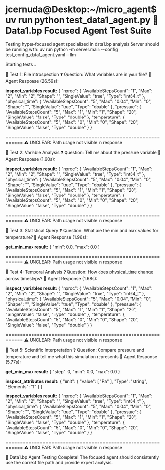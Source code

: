 jcernuda@Desktop:~/micro_agent$ uv run python test_data1_agent.py
🎯 Data1.bp Focused Agent Test Suite
============================================================
Testing hyper-focused agent specialized in data1.bp analysis
Server should be running with: uv run python -m server.main --config test_config_data1_agent.yaml --llm

Starting tests...


🎯 Test 1: File Introspection
❓ Question: What variables are in your file?
🤖 Agent Response (26.59s):


**inspect_variables result:**
{
  "nproc": {
    "AvailableStepsCount": "1",
    "Max": "2",
    "Min": "2",
    "Shape": "",
    "SingleValue": "true",
    "Type": "int64_t"
  },
  "physical_time": {
    "AvailableStepsCount": "5",
    "Max": "0.04",
    "Min": "0",
    "Shape": "",
    "SingleValue": "true",
    "Type": "double"
  },
  "pressure": {
    "AvailableStepsCount": "5",
    "Max": "1",
    "Min": "1",
    "Shape": "20",
    "SingleValue": "false",
    "Type": "double"
  },
  "temperature": {
    "AvailableStepsCount": "5",
    "Max": "0",
    "Min": "0",
    "Shape": "20",
    "SingleValue": "false",
    "Type": "double"
  }
}

============================================================
⚠️  UNCLEAR: Path usage not visible in response

🎯 Test 2: Variable Analysis
❓ Question: Tell me about the pressure variable
🤖 Agent Response (1.60s):


**inspect_variables result:**
{
  "nproc": {
    "AvailableStepsCount": "1",
    "Max": "2",
    "Min": "2",
    "Shape": "",
    "SingleValue": "true",
    "Type": "int64_t"
  },
  "physical_time": {
    "AvailableStepsCount": "5",
    "Max": "0.04",
    "Min": "0",
    "Shape": "",
    "SingleValue": "true",
    "Type": "double"
  },
  "pressure": {
    "AvailableStepsCount": "5",
    "Max": "1",
    "Min": "1",
    "Shape": "20",
    "SingleValue": "false",
    "Type": "double"
  },
  "temperature": {
    "AvailableStepsCount": "5",
    "Max": "0",
    "Min": "0",
    "Shape": "20",
    "SingleValue": "false",
    "Type": "double"
  }
}

============================================================
⚠️  UNCLEAR: Path usage not visible in response

🎯 Test 3: Statistical Query
❓ Question: What are the min and max values for temperature?
🤖 Agent Response (1.96s):


**get_min_max result:**
{
  "min": 0.0,
  "max": 0.0
}

============================================================
⚠️  UNCLEAR: Path usage not visible in response

🎯 Test 4: Temporal Analysis
❓ Question: How does physical_time change across timesteps?
🤖 Agent Response (1.68s):


**inspect_variables result:**
{
  "nproc": {
    "AvailableStepsCount": "1",
    "Max": "2",
    "Min": "2",
    "Shape": "",
    "SingleValue": "true",
    "Type": "int64_t"
  },
  "physical_time": {
    "AvailableStepsCount": "5",
    "Max": "0.04",
    "Min": "0",
    "Shape": "",
    "SingleValue": "true",
    "Type": "double"
  },
  "pressure": {
    "AvailableStepsCount": "5",
    "Max": "1",
    "Min": "1",
    "Shape": "20",
    "SingleValue": "false",
    "Type": "double"
  },
  "temperature": {
    "AvailableStepsCount": "5",
    "Max": "0",
    "Min": "0",
    "Shape": "20",
    "SingleValue": "false",
    "Type": "double"
  }
}

============================================================
⚠️  UNCLEAR: Path usage not visible in response

🎯 Test 5: Scientific Interpretation
❓ Question: Compare pressure and temperature and tell me what this simulation represents
🤖 Agent Response (5.77s):


**get_min_max result:**
{
  "step": 0,
  "min": 0.0,
  "max": 0.0
}

**inspect_attributes result:**
{
  "unit": {
    "value": [
      "Pa"
    ],
    "Type": "string",
    "Elements": "1"
  }
}

**inspect_variables result:**
{
  "nproc": {
    "AvailableStepsCount": "1",
    "Max": "2",
    "Min": "2",
    "Shape": "",
    "SingleValue": "true",
    "Type": "int64_t"
  },
  "physical_time": {
    "AvailableStepsCount": "5",
    "Max": "0.04",
    "Min": "0",
    "Shape": "",
    "SingleValue": "true",
    "Type": "double"
  },
  "pressure": {
    "AvailableStepsCount": "5",
    "Max": "1",
    "Min": "1",
    "Shape": "20",
    "SingleValue": "false",
    "Type": "double"
  },
  "temperature": {
    "AvailableStepsCount": "5",
    "Max": "0",
    "Min": "0",
    "Shape": "20",
    "SingleValue": "false",
    "Type": "double"
  }
}

============================================================
⚠️  UNCLEAR: Path usage not visible in response

🏁 Data1.bp Agent Testing Complete!
The focused agent should consistently use the correct file path and provide expert analysis.
